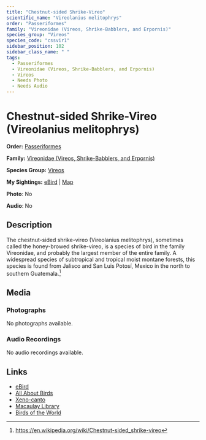 ```yaml
---
title: "Chestnut-sided Shrike-Vireo"
scientific_name: "Vireolanius melitophrys"
order: "Passeriformes"
family: "Vireonidae (Vireos, Shrike-Babblers, and Erpornis)"
species_group: "Vireos"
species_code: "cssvir1"
sidebar_position: 102
sidebar_class_name: " "
tags: 
  - Passeriformes
  - Vireonidae (Vireos, Shrike-Babblers, and Erpornis)
  - Vireos
  - Needs Photo
  - Needs Audio
---
```


# Chestnut-sided Shrike-Vireo (Vireolanius melitophrys)

**Order:** [Passeriformes](/tags/passeriformes)

**Family:** [Vireonidae (Vireos, Shrike-Babblers, and Erpornis)](/tags/vireonidae-vireos-shrike-babblers-and-erpornis)

**Species Group:** [Vireos](/tags/vireos)

**My Sightings:** [eBird](https://ebird.org/lifelist?r=world&time=life&spp=cssvir1) | [Map](/map?species_code=cssvir1)

**Photo**: No 

**Audio**: No

## Description
The chestnut-sided shrike-vireo (Vireolanius melitophrys), sometimes called the honey-browed shrike-vireo, is a species of bird in the family Vireonidae, and probably the largest member of the entire family. A widespread species of subtropical and tropical moist montane forests, this species is found from Jalisco and San Luis Potosí, Mexico in the north to southern Guatemala.[^1]

[^1]: https://en.wikipedia.org/wiki/Chestnut-sided_shrike-vireo

## Media
### Photographs
No photographs available.

### Audio Recordings
No audio recordings available.

## Links
* [eBird](https://ebird.org/species/cssvir1) 
* [All About Birds](https://www.allaboutbirds.org/guide/cssvir1) 
* [Xeno-canto](https://www.xeno-canto.org/species/vireolanius-melitophrys) 
* [Macaulay Library](https://search.macaulaylibrary.org/catalog?taxonCode=cssvir1&sort=rating_rank_desc)
* [Birds of the World](https://birdsoftheworld.org/bow/species/cssvir1)
